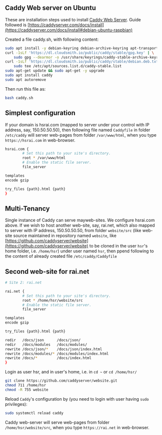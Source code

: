 ## Caddy Web server on Ubuntu

These are installation steps used to install [Caddy Web Server](https://caddyserver.com/).
Guide followed is [https://caddyserver.com/docs/install](https://caddyserver.com/docs/install#debian-ubuntu-raspbian)

Created a file caddy.sh, with following content:

```sh
sudo apt install -y debian-keyring debian-archive-keyring apt-transport-https
curl -1sLf 'https://dl.cloudsmith.io/public/caddy/stable/gpg.key' | \
    sudo gpg --dearmor -o /usr/share/keyrings/caddy-stable-archive-keyring.gpg
curl -1sLf 'https://dl.cloudsmith.io/public/caddy/stable/debian.deb.txt' | \
    sudo tee /etc/apt/sources.list.d/caddy-stable.list
sudo apt-get update && sudo apt-get -y upgrade
sudo apt install caddy
sudo apt autoremove
```

Then run this file as:

```sh
bash caddy.sh
```

## Simplest configuration

If your domain is hsrai.com (mapped to server under your control with IP address,
say, 150.50.50.50), then following file named `Caddyfile` in folder `/etc/caddy`
will server web-pages from folder `/var/www/html`, when you type `https://hsrai.com`
in web-browser.

```sh
hsrai.com {
        # Set this path to your site's directory.
        root * /var/www/html
        # Enable the static file server.
        file_server

templates
encode gzip

try_files {path}.html {path}
}
```

## Multi-Tenancy

Single instance of Caddy can serve mayweb-sites. We configure hsrai.com above. If we
wish to host another web-site, say, rai.net, which also mapped to server with IP
address, 150.50.50.50, from folder `website/src` (like web-site source maintained in
repository named `website`, like
[https://github.com/caddyserver/website](https://github.com/caddyserver/website) to be
cloned in the user `hsr`'s home folder, i.e. `/home/hsr`) under user named `hsr`, then
ppend following to the content of already created file `/etc/caddy/Caddyfile`

## Second web-site for rai.net

```sh
# Site 2: rai.net

rai.net {
        # Set this path to your site's directory.
        root * /home/hsr/website/src
        # Enable the static file server.
        file_server

templates
encode gzip

try_files {path}.html {path}

redir   /docs/json      /docs/json/
redir   /docs/modules   /docs/modules/
rewrite /docs/json/*    /docs/json/index.html
rewrite /docs/modules/* /docs/modules/index.html
rewrite /docs/*         /docs/index.html
}
```

Login as user hsr, and in user's home, i.e. in `cd ~` or `cd /home/hsr/`

```sh
git clone https://github.com/caddyserver/website.git
chmod 711 /home/hsr
chmod -R 755 website
```

Reload `Caddy`'s configuration by (you need to login with user having `sudo`
privileges):

```sh
sudo systemctl reload caddy
```

Caddy web-server will serve web-pages from folder `/home/hsr/website/src`, when
you type `https://rai.net` in web-browser.

